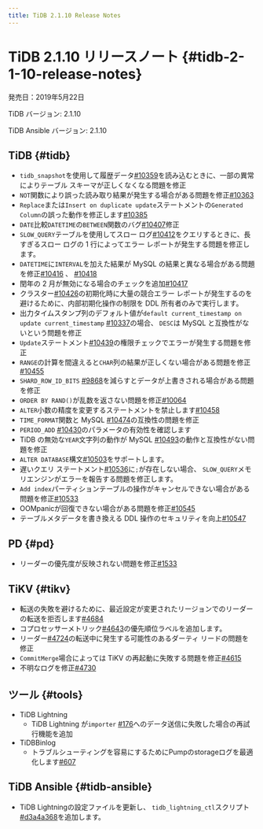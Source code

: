 ```yaml
---
title: TiDB 2.1.10 Release Notes
---
```


# TiDB 2.1.10 リリースノート {#tidb-2-1-10-release-notes}

発売日：2019年5月22日

TiDB バージョン: 2.1.10

TiDB Ansible バージョン: 2.1.10

## TiDB {#tidb}

-   `tidb_snapshot`を使用して履歴データ[#10359](https://github.com/pingcap/tidb/pull/10359)を読み込むときに、一部の異常によりテーブル スキーマが正しくなくなる問題を修正
-   `NOT`関数により誤った読み取り結果が発生する場合がある問題を修正[#10363](https://github.com/pingcap/tidb/pull/10363)
-   `Replace`または`Insert on duplicate update`ステートメントの`Generated Column`の誤った動作を修正します[#10385](https://github.com/pingcap/tidb/pull/10385)
-   `DATE`比較`DATETIME`の`BETWEEN`関数のバグ[#10407](https://github.com/pingcap/tidb/pull/10407)修正
-   `SLOW_QUERY`テーブルを使用してスロー ログ[#10412](https://github.com/pingcap/tidb/pull/10412)をクエリするときに、長すぎるスロー ログの 1 行によってエラー レポートが発生する問題を修正します。
-   `DATETIME`に`INTERVAL`を加えた結果が MySQL の結果と異なる場合がある問題を修正[#10416](https://github.com/pingcap/tidb/pull/10416) 、 [#10418](https://github.com/pingcap/tidb/pull/10418)
-   閏年の 2 月が無効になる場合のチェックを追加[#10417](https://github.com/pingcap/tidb/pull/10417)
-   クラスター[#10426](https://github.com/pingcap/tidb/pull/10426)の初期化時に大量の競合エラー レポートが発生するのを避けるために、内部初期化操作の制限を DDL 所有者のみで実行します。
-   出力タイムスタンプ列のデフォルト値が`default current_timestamp on update current_timestamp` [#10337](https://github.com/pingcap/tidb/issues/10337)の場合、 `DESC`は MySQL と互換性がないという問題を修正
-   `Update`ステートメント[#10439](https://github.com/pingcap/tidb/pull/10439)の権限チェックでエラーが発生する問題を修正
-   `RANGE`の計算を間違えると`CHAR`列の結果が正しくない場合がある問題を修正[#10455](https://github.com/pingcap/tidb/pull/10455)
-   `SHARD_ROW_ID_BITS` [#9868](https://github.com/pingcap/tidb/pull/9868)を減らすとデータが上書きされる場合がある問題を修正
-   `ORDER BY RAND()`が乱数を返さない問題を修正[#10064](https://github.com/pingcap/tidb/pull/10064)
-   `ALTER`小数の精度を変更するステートメントを禁止します[#10458](https://github.com/pingcap/tidb/pull/10458)
-   `TIME_FORMAT`関数と MySQL [#10474](https://github.com/pingcap/tidb/pull/10474)の互換性の問題を修正
-   `PERIOD_ADD` [#10430](https://github.com/pingcap/tidb/pull/10430)のパラメータの有効性を確認します
-   TiDB の無効な`YEAR`文字列の動作が MySQL [#10493](https://github.com/pingcap/tidb/pull/10493)の動作と互換性がない問題を修正
-   `ALTER DATABASE`構文[#10503](https://github.com/pingcap/tidb/pull/10503)をサポートします。
-   遅いクエリ ステートメント[#10536](https://github.com/pingcap/tidb/pull/10536)に`;`が存在しない場合、 `SLOW_QUERY`メモリエンジンがエラーを報告する問題を修正します。
-   `Add index`パーティションテーブルの操作がキャンセルできない場合がある問題を修正[#10533](https://github.com/pingcap/tidb/pull/10533)
-   OOMpanicが回復できない場合がある問題を修正[#10545](https://github.com/pingcap/tidb/pull/10545)
-   テーブルメタデータを書き換える DDL 操作のセキュリティを向上[#10547](https://github.com/pingcap/tidb/pull/10547)

## PD {#pd}

-   リーダーの優先度が反映されない問題を修正[#1533](https://github.com/pingcap/pd/pull/1533)

## TiKV {#tikv}

-   転送の失敗を避けるために、最近設定が変更されたリージョンでのリーダーの転送を拒否します[#4684](https://github.com/tikv/tikv/pull/4684)
-   コプロセッサーメトリック[#4643](https://github.com/tikv/tikv/pull/4643)の優先順位ラベルを追加します。
-   リーダー[#4724](https://github.com/tikv/tikv/pull/4724)の転送中に発生する可能性のあるダーティ リードの問題を修正
-   `CommitMerge`場合によっては TiKV の再起動に失敗する問題を修正[#4615](https://github.com/tikv/tikv/pull/4615)
-   不明なログを修正[#4730](https://github.com/tikv/tikv/pull/4730)

## ツール {#tools}

-   TiDB Lightning
    -   TiDB Lightning が`importer` [#176](https://github.com/pingcap/tidb-lightning/pull/176)へのデータ送信に失敗した場合の再試行機能を追加
-   TiDBBinlog
    -   トラブルシューティングを容易にするためにPumpのstorageログを最適化します[#607](https://github.com/pingcap/tidb-binlog/pull/607)

## TiDB Ansible {#tidb-ansible}

-   TiDB Lightningの設定ファイルを更新し、 `tidb_lightning_ctl`スクリプト[#d3a4a368](https://github.com/pingcap/tidb-ansible/commit/d3a4a368810a421c49980899a286cf010569b4c7)を追加します。
